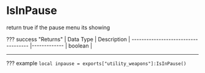 # IsInPause
return true if the pause menu its showing

??? success "Returns"
    | Data Type                            | Description
    | ------------------------------------ |-------------
    | boolean | 

---
??? example
    ```
    local inpause = exports["utility_weapons"]:IsInPause()
    ```